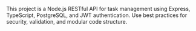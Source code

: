 <!-- Use this file to provide workspace-specific custom instructions to Copilot. For more details, visit https://code.visualstudio.com/docs/copilot/copilot-customization#_use-a-githubcopilotinstructionsmd-file -->

This project is a Node.js RESTful API for task management using Express, TypeScript, PostgreSQL, and JWT authentication. Use best practices for security, validation, and modular code structure.
